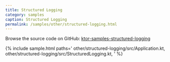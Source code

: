 ```yaml
---
title: Structured Logging
category: samples
caption: Structured Logging
permalink: /samples/other/structured-logging.html
---
```


Browse the source code on GitHub: [ktor-samples-structured-logging](https://github.com/ktorio/ktor-samples/tree/master/other/structured-logging)

{% include sample.html paths='
    other/structured-logging/src/Application.kt,
    other/structured-logging/src/StructuredLogging.kt,
' %}
